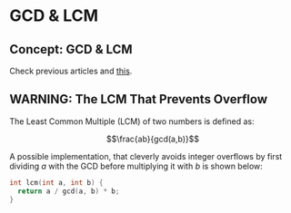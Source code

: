 # GCD & LCM

## Concept: GCD & LCM

Check previous articles and [this](https://cp-algorithms.com/algebra/euclid-algorithm.html).

## WARNING: The LCM That Prevents Overflow

The Least Common Multiple (LCM) of two numbers is defined as:

$$\frac{ab}{gcd(a,b)}$$

A possible implementation, that cleverly avoids integer overflows by first dividing $a$ with the GCD before multiplying it with $b$ is shown below:

```cpp
int lcm(int a, int b) {
  return a / gcd(a, b) * b;
}
```
